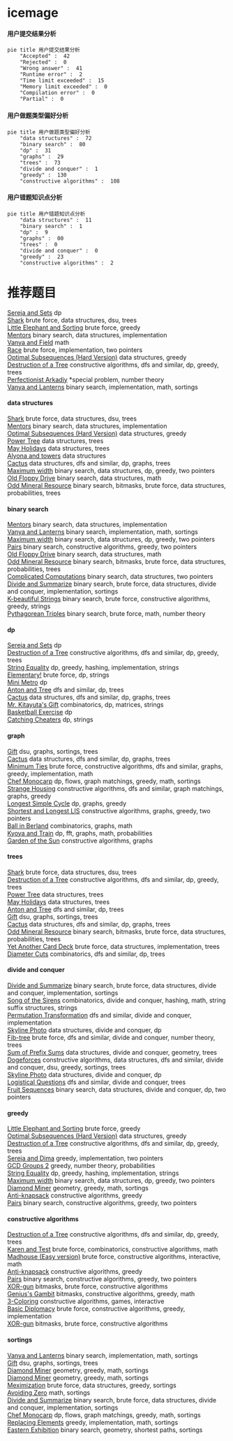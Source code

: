 # icemage
<!-- tabs:start -->
#### **用户提交结果分析**

```mermaid
pie title 用户提交结果分析
    "Accepted" :  42
    "Rejected" :  0
    "Wrong answer" :  41
    "Runtime error" :  2
    "Time limit exceeded" :  15
    "Memory limit exceeded" :  0
    "Compilation error" :  0
    "Partial" :  0
```
#### **用户做题类型偏好分析**

```mermaid
pie title 用户做题类型偏好分析
    "data structures" :  72
    "binary search" :  80
    "dp" :  31
    "graphs" :  29
    "trees" :  73
    "divide and conquer" :  1
    "greedy" :  130
    "constructive algorithms" :  108
```
#### **用户错题知识点分析**

```mermaid
pie title 用户错题知识点分析
    "data structures" :  11
    "binary search" :  1
    "dp" :  9
    "graphs" :  00
    "trees" :  0
    "divide and conquer" :  0
    "greedy" :  23
    "constructive algorithms" :  2
```
<!-- tabs:end -->
# 推荐题目
[Sereja and Sets](http://codeforces.com/problemset/problem/425/E)		dp		  
[Shark](http://codeforces.com/problemset/problem/982/D)		brute force,
                        data structures,
                        dsu,
                        trees		  
[Little Elephant and Sorting](http://codeforces.com/problemset/problem/205/B)		brute force,
                        greedy		  
[Mentors](http://codeforces.com/problemset/problem/978/F)		binary search,
                        data structures,
                        implementation		  
[Vanya and Field](http://codeforces.com/problemset/problem/492/E)		math		  
[Race](http://codeforces.com/problemset/problem/43/E)		brute force,
                        implementation,
                        two pointers		  
[Optimal Subsequences (Hard Version)](https://codeforces.com/contest/1261/problem/B2)		data structures,
                        greedy		  
[Destruction of a Tree](http://codeforces.com/problemset/problem/963/B)		constructive algorithms,
                        dfs and similar,
                        dp,
                        greedy,
                        trees		  
[Perfectionist Arkadiy](http://codeforces.com/problemset/problem/774/G)		*special problem,
                        number theory		  
[Vanya and Lanterns](http://codeforces.com/problemset/problem/492/B)		binary search,
                        implementation,
                        math,
                        sortings		  
<!-- tabs:start -->
#### **data structures**
[Shark](http://codeforces.com/problemset/problem/982/D)		brute force,
                        data structures,
                        dsu,
                        trees		  
[Mentors](http://codeforces.com/problemset/problem/978/F)		binary search,
                        data structures,
                        implementation		  
[Optimal Subsequences (Hard Version)](https://codeforces.com/contest/1261/problem/B2)		data structures,
                        greedy		  
[Power Tree](http://codeforces.com/problemset/problem/607/D)		data structures,
                        trees		  
[May Holidays](https://codeforces.com/contest/966/problem/E)		data structures,
                        trees		  
[Alyona and towers](http://codeforces.com/problemset/problem/739/C)		data structures		  
[Cactus](http://codeforces.com/problemset/problem/231/E)		data structures,
                        dfs and similar,
                        dp,
                        graphs,
                        trees		  
[Maximum width](http://codeforces.com/problemset/problem/1492/C)		binary search,
                        data structures,
                        dp,
                        greedy,
                        two pointers		  
[Old Floppy Drive](http://codeforces.com/problemset/problem/1490/G)		binary search,
                        data structures,
                        math		  
[Odd Mineral Resource](http://codeforces.com/problemset/problem/1479/D)		binary search,
                        bitmasks,
                        brute force,
                        data structures,
                        probabilities,
                        trees		  
#### **binary search**
[Mentors](http://codeforces.com/problemset/problem/978/F)		binary search,
                        data structures,
                        implementation		  
[Vanya and Lanterns](http://codeforces.com/problemset/problem/492/B)		binary search,
                        implementation,
                        math,
                        sortings		  
[Maximum width](http://codeforces.com/problemset/problem/1492/C)		binary search,
                        data structures,
                        dp,
                        greedy,
                        two pointers		  
[Pairs](http://codeforces.com/problemset/problem/1463/D)		binary search,
                        constructive algorithms,
                        greedy,
                        two pointers		  
[Old Floppy Drive](http://codeforces.com/problemset/problem/1490/G)		binary search,
                        data structures,
                        math		  
[Odd Mineral Resource](http://codeforces.com/problemset/problem/1479/D)		binary search,
                        bitmasks,
                        brute force,
                        data structures,
                        probabilities,
                        trees		  
[Complicated Computations](http://codeforces.com/problemset/problem/1436/E)		binary search,
                        data structures,
                        two pointers		  
[Divide and Summarize](http://codeforces.com/problemset/problem/1461/D)		binary search,
                        brute force,
                        data structures,
                        divide and conquer,
                        implementation,
                        sortings		  
[K-beautiful Strings](http://codeforces.com/problemset/problem/1493/C)		binary search,
                        brute force,
                        constructive algorithms,
                        greedy,
                        strings		  
[Pythagorean Triples](http://codeforces.com/problemset/problem/1487/D)		binary search,
                        brute force,
                        math,
                        number theory		  
#### **dp**
[Sereja and Sets](http://codeforces.com/problemset/problem/425/E)		dp		  
[Destruction of a Tree](http://codeforces.com/problemset/problem/963/B)		constructive algorithms,
                        dfs and similar,
                        dp,
                        greedy,
                        trees		  
[String Equality](http://codeforces.com/problemset/problem/1451/C)		dp,
                        greedy,
                        hashing,
                        implementation,
                        strings		  
[Elementary!](http://codeforces.com/problemset/problem/1331/F)		brute force,
                        dp,
                        strings		  
[Mini Metro](http://codeforces.com/problemset/problem/1007/E)		dp		  
[Anton and Tree](http://codeforces.com/problemset/problem/734/E)		dfs and similar,
                        dp,
                        trees		  
[Cactus](http://codeforces.com/problemset/problem/231/E)		data structures,
                        dfs and similar,
                        dp,
                        graphs,
                        trees		  
[Mr. Kitayuta's Gift](http://codeforces.com/problemset/problem/506/E)		combinatorics,
                        dp,
                        matrices,
                        strings		  
[Basketball Exercise](http://codeforces.com/problemset/problem/1195/C)		dp		  
[Catching Cheaters](http://codeforces.com/problemset/problem/1446/B)		dp,
                        strings		  
#### **graph**
[Gift](http://codeforces.com/problemset/problem/76/A)		dsu,
                        graphs,
                        sortings,
                        trees		  
[Cactus](http://codeforces.com/problemset/problem/231/E)		data structures,
                        dfs and similar,
                        dp,
                        graphs,
                        trees		  
[Minimum Ties](http://codeforces.com/problemset/problem/1487/C)		brute force,
                        constructive algorithms,
                        dfs and similar,
                        graphs,
                        greedy,
                        implementation,
                        math		  
[Chef Monocarp](http://codeforces.com/problemset/problem/1437/C)		dp,
                        flows,
                        graph matchings,
                        greedy,
                        math,
                        sortings		  
[Strange Housing](http://codeforces.com/problemset/problem/1470/D)		constructive algorithms,
                        dfs and similar,
                        graph matchings,
                        graphs,
                        greedy		  
[Longest Simple Cycle](http://codeforces.com/problemset/problem/1476/C)		dp,
                        graphs,
                        greedy		  
[Shortest and Longest LIS](http://codeforces.com/problemset/problem/1304/D)		constructive algorithms,
                        graphs,
                        greedy,
                        two pointers		  
[Ball in Berland](http://codeforces.com/problemset/problem/1475/C)		combinatorics,
                        graphs,
                        math		  
[Kyoya and Train](http://codeforces.com/problemset/problem/553/E)		dp,
                        fft,
                        graphs,
                        math,
                        probabilities		  
[Garden of the Sun](http://codeforces.com/problemset/problem/1495/C)		constructive algorithms,
                        graphs		  
#### **trees**
[Shark](http://codeforces.com/problemset/problem/982/D)		brute force,
                        data structures,
                        dsu,
                        trees		  
[Destruction of a Tree](http://codeforces.com/problemset/problem/963/B)		constructive algorithms,
                        dfs and similar,
                        dp,
                        greedy,
                        trees		  
[Power Tree](http://codeforces.com/problemset/problem/607/D)		data structures,
                        trees		  
[May Holidays](https://codeforces.com/contest/966/problem/E)		data structures,
                        trees		  
[Anton and Tree](http://codeforces.com/problemset/problem/734/E)		dfs and similar,
                        dp,
                        trees		  
[Gift](http://codeforces.com/problemset/problem/76/A)		dsu,
                        graphs,
                        sortings,
                        trees		  
[Cactus](http://codeforces.com/problemset/problem/231/E)		data structures,
                        dfs and similar,
                        dp,
                        graphs,
                        trees		  
[Odd Mineral Resource](http://codeforces.com/problemset/problem/1479/D)		binary search,
                        bitmasks,
                        brute force,
                        data structures,
                        probabilities,
                        trees		  
[Yet Another Card Deck](http://codeforces.com/problemset/problem/1511/C)		brute force,
                        data structures,
                        implementation,
                        trees		  
[Diameter Cuts](http://codeforces.com/problemset/problem/1499/F)		combinatorics,
                        dfs and similar,
                        dp,
                        trees		  
#### **divide and conquer**
[Divide and Summarize](http://codeforces.com/problemset/problem/1461/D)		binary search,
                        brute force,
                        data structures,
                        divide and conquer,
                        implementation,
                        sortings		  
[Song of the Sirens](http://codeforces.com/problemset/problem/1466/G)		combinatorics,
                        divide and conquer,
                        hashing,
                        math,
                        string suffix structures,
                        strings		  
[Permutation Transformation](http://codeforces.com/problemset/problem/1490/D)		dfs and similar,
                        divide and conquer,
                        implementation		  
[Skyline Photo](https://codeforces.com/contest/1483/problem/C)		data structures,
                        divide and conquer,
                        dp		  
[Fib-tree](http://codeforces.com/problemset/problem/1491/E)		brute force,
                        dfs and similar,
                        divide and conquer,
                        number theory,
                        trees		  
[Sum of Prefix Sums](http://codeforces.com/problemset/problem/1303/G)		data structures,
                        divide and conquer,
                        geometry,
                        trees		  
[Dogeforces](http://codeforces.com/problemset/problem/1494/D)		constructive algorithms,
                        data structures,
                        dfs and similar,
                        divide and conquer,
                        dsu,
                        greedy,
                        sortings,
                        trees		  
[Skyline Photo](http://codeforces.com/problemset/problem/1482/E)		data structures,
                        divide and conquer,
                        dp		  
[Logistical Questions](http://codeforces.com/problemset/problem/566/C)		dfs and similar,
                        divide and conquer,
                        trees		  
[Fruit Sequences](http://codeforces.com/problemset/problem/1428/F)		binary search,
                        data structures,
                        divide and conquer,
                        dp,
                        two pointers		  
#### **greedy**
[Little Elephant and Sorting](http://codeforces.com/problemset/problem/205/B)		brute force,
                        greedy		  
[Optimal Subsequences (Hard Version)](https://codeforces.com/contest/1261/problem/B2)		data structures,
                        greedy		  
[Destruction of a Tree](http://codeforces.com/problemset/problem/963/B)		constructive algorithms,
                        dfs and similar,
                        dp,
                        greedy,
                        trees		  
[Sereja and Dima](http://codeforces.com/problemset/problem/381/A)		greedy,
                        implementation,
                        two pointers		  
[GCD Groups 2](http://codeforces.com/problemset/problem/1198/F)		greedy,
                        number theory,
                        probabilities		  
[String Equality](http://codeforces.com/problemset/problem/1451/C)		dp,
                        greedy,
                        hashing,
                        implementation,
                        strings		  
[Maximum width](http://codeforces.com/problemset/problem/1492/C)		binary search,
                        data structures,
                        dp,
                        greedy,
                        two pointers		  
[Diamond Miner](https://codeforces.com/contest/1496/problem/C)		geometry,
                        greedy,
                        math,
                        sortings		  
[Anti-knapsack](http://codeforces.com/problemset/problem/1493/A)		constructive algorithms,
                        greedy		  
[Pairs](http://codeforces.com/problemset/problem/1463/D)		binary search,
                        constructive algorithms,
                        greedy,
                        two pointers		  
#### **constructive algorithms**
[Destruction of a Tree](http://codeforces.com/problemset/problem/963/B)		constructive algorithms,
                        dfs and similar,
                        dp,
                        greedy,
                        trees		  
[Karen and Test](https://codeforces.com/contest/816/problem/D)		brute force,
                        combinatorics,
                        constructive algorithms,
                        math		  
[Madhouse (Easy version)](https://codeforces.com/contest/1287/problem/E1)		brute force,
                        constructive algorithms,
                        interactive,
                        math		  
[Anti-knapsack](http://codeforces.com/problemset/problem/1493/A)		constructive algorithms,
                        greedy		  
[Pairs](http://codeforces.com/problemset/problem/1463/D)		binary search,
                        constructive algorithms,
                        greedy,
                        two pointers		  
[XOR-gun](https://codeforces.com/contest/1456/problem/B)		bitmasks,
                        brute force,
                        constructive algorithms		  
[Genius's Gambit](http://codeforces.com/problemset/problem/1492/D)		bitmasks,
                        constructive algorithms,
                        greedy,
                        math		  
[3-Coloring](https://codeforces.com/contest/1504/problem/D)		constructive algorithms,
                        games,
                        interactive		  
[Basic Diplomacy](https://codeforces.com/contest/1483/problem/A)		brute force,
                        constructive algorithms,
                        greedy,
                        implementation		  
[XOR-gun](https://codeforces.com/contest/1457/problem/D)		bitmasks,
                        brute force,
                        constructive algorithms		  
#### **sortings**
[Vanya and Lanterns](http://codeforces.com/problemset/problem/492/B)		binary search,
                        implementation,
                        math,
                        sortings		  
[Gift](http://codeforces.com/problemset/problem/76/A)		dsu,
                        graphs,
                        sortings,
                        trees		  
[Diamond Miner](https://codeforces.com/contest/1496/problem/C)		geometry,
                        greedy,
                        math,
                        sortings		  
[Diamond Miner](http://codeforces.com/problemset/problem/1495/A)		geometry,
                        greedy,
                        math,
                        sortings		  
[Meximization](http://codeforces.com/problemset/problem/1497/A)		brute force,
                        data structures,
                        greedy,
                        sortings		  
[Avoiding Zero](http://codeforces.com/problemset/problem/1427/A)		math,
                        sortings		  
[Divide and Summarize](http://codeforces.com/problemset/problem/1461/D)		binary search,
                        brute force,
                        data structures,
                        divide and conquer,
                        implementation,
                        sortings		  
[Chef Monocarp](http://codeforces.com/problemset/problem/1437/C)		dp,
                        flows,
                        graph matchings,
                        greedy,
                        math,
                        sortings		  
[Replacing Elements](http://codeforces.com/problemset/problem/1473/A)		greedy,
                        implementation,
                        math,
                        sortings		  
[Eastern Exhibition](http://codeforces.com/problemset/problem/1486/B)		binary search,
                        geometry,
                        shortest paths,
                        sortings		  
<!-- tabs:end -->
